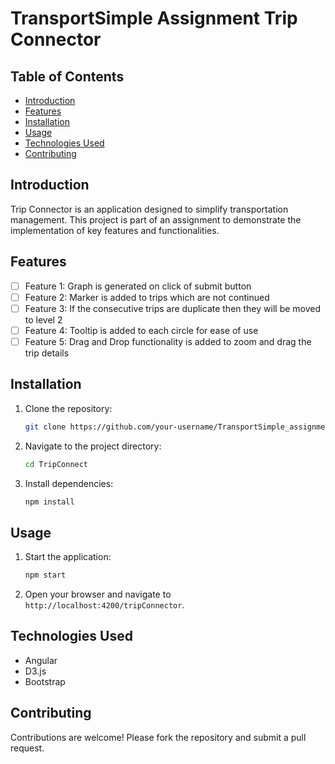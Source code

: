 # TransportSimple Assignment Trip Connector

## Table of Contents
- [Introduction](#introduction)
- [Features](#features)
- [Installation](#installation)
- [Usage](#usage)
- [Technologies Used](#technologies-used)
- [Contributing](#contributing)

## Introduction
Trip Connector is an application designed to simplify transportation management. This project is part of an assignment to demonstrate the implementation of key features and functionalities.

## Features
- [ ] Feature 1: Graph is generated on click of submit button
- [ ] Feature 2: Marker is added to trips which are not continued
- [ ] Feature 3: If the consecutive trips are duplicate then they will be moved to level 2
- [ ] Feature 4: Tooltip is added to each circle for ease of use
- [ ] Feature 5: Drag and Drop functionality is added to zoom and drag the trip details

## Installation
1. Clone the repository:
    ```bash
    git clone https://github.com/your-username/TransportSimple_assignment.git
    ```
2. Navigate to the project directory:
    ```bash
    cd TripConnect
    ```
3. Install dependencies:
    ```bash
    npm install
    ```

## Usage
1. Start the application:
    ```bash
    npm start
    ```
2. Open your browser and navigate to `http://localhost:4200/tripConnector`.

## Technologies Used
- Angular
- D3.js
- Bootstrap

## Contributing
Contributions are welcome! Please fork the repository and submit a pull request.